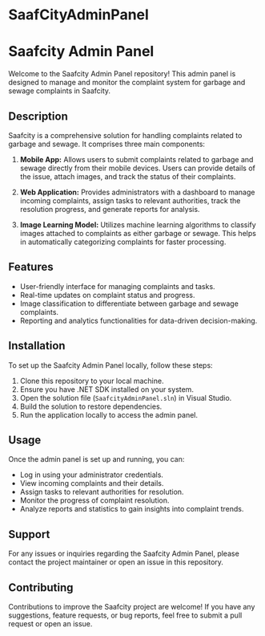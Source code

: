 # SaafCityAdminPanel
# Saafcity Admin Panel

Welcome to the Saafcity Admin Panel repository! This admin panel is designed to manage and monitor the complaint system for garbage and sewage complaints in Saafcity. 

## Description

Saafcity is a comprehensive solution for handling complaints related to garbage and sewage. It comprises three main components:

1. **Mobile App:** Allows users to submit complaints related to garbage and sewage directly from their mobile devices. Users can provide details of the issue, attach images, and track the status of their complaints.

2. **Web Application:** Provides administrators with a dashboard to manage incoming complaints, assign tasks to relevant authorities, track the resolution progress, and generate reports for analysis.

3. **Image Learning Model:** Utilizes machine learning algorithms to classify images attached to complaints as either garbage or sewage. This helps in automatically categorizing complaints for faster processing.

## Features

- User-friendly interface for managing complaints and tasks.
- Real-time updates on complaint status and progress.
- Image classification to differentiate between garbage and sewage complaints.
- Reporting and analytics functionalities for data-driven decision-making.

## Installation

To set up the Saafcity Admin Panel locally, follow these steps:

1. Clone this repository to your local machine.
2. Ensure you have .NET SDK installed on your system.
3. Open the solution file (`SaafcityAdminPanel.sln`) in Visual Studio.
4. Build the solution to restore dependencies.
5. Run the application locally to access the admin panel.

## Usage

Once the admin panel is set up and running, you can:

- Log in using your administrator credentials.
- View incoming complaints and their details.
- Assign tasks to relevant authorities for resolution.
- Monitor the progress of complaint resolution.
- Analyze reports and statistics to gain insights into complaint trends.

## Support

For any issues or inquiries regarding the Saafcity Admin Panel, please contact the project maintainer or open an issue in this repository.

## Contributing

Contributions to improve the Saafcity project are welcome! If you have any suggestions, feature requests, or bug reports, feel free to submit a pull request or open an issue.

